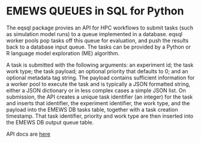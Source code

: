 # EMEWS QUEUES in SQL for Python #

The eqsql package provies an API for HPC workflows to submit tasks (such as
simulation model runs) to a queue implemented in a database. eqsql worker pools pop tasks 
off this queue for evaluation, and push the results back to a database input queue. 
The tasks can be provided by a Python or R language model exploration (ME) algorithm.

A task is submitted with the following arguments: an experiment id; the task work type; the task payload; an optional
priority that defaults to 0; and an optional metadata tag string. The payload contains sufficient information for a
worker pool to execute the task and is typically a JSON formatted string, either a JSON dictionary or in less complex
cases a simple JSON list. On submission, the API creates a unique task identifier (an integer) for the task and 
inserts that identifier, the experiment identifier, the work type, and the payload into the EMEWS DB tasks table,
together with a task creation timestamp. That task identifier, priority and work type are then inserted into the EMEWS
DB output queue table.

API docs are [here](https://emews.github.io/eqsql/apidoc/)
